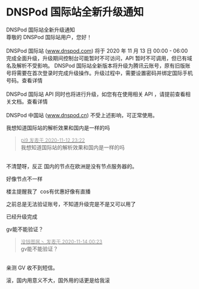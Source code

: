 # DNSPod 国际站全新升级通知


DNSPod 国际站全新升级通知<br />
尊敬的 DNSPod 国际站用户，您好！<br />
<br />
DNSPod 国际站 (www.dnspod.com) 将于 2020 年 11 月 13 日 00:00 - 06:00 完成全面升级，升级期间控制台可能暂时不可访问，API 暂时不可调用，但已有域名及解析不受影响。 DNSPod 国际站全新版本将升级为腾讯云账号，原有旧版账号将需要在首次登录时完成升级操作。升级过程中，需要设置密码并绑定国际手机号码。查看详情 <br />
<br />
DNSPod 国际站 API 同时也将进行升级，如您有在使用相关 API ，请提前查看相关文档。查看详情<br />
<br />
DNSPod 中国站 (www.dnspod.cn) 不受上述影响，可正常使用。

我想知道国际站的解析效果和国内是一样的吗

<div class="quote"><blockquote><font size="2"><a href="https://www.hostloc.com/forum.php?mod=redirect&amp;goto=findpost&amp;pid=9446194&amp;ptid=766006" target="_blank"><font color="#999999">pi9 发表于 2020-11-12 23:22</font></a></font><br />
我想知道国际站的解析效果和国内是一样的吗</blockquote></div><br />
不清楚呀，反正 国内的节点在欧洲是没有节点服务器的。

好像节点不一样

楼主提醒我了&nbsp;&nbsp;cos有优惠好像有直播<img id="aimg_kMcIb" onclick="zoom(this, this.src, 0, 0, 0)" class="zoom" src="https://cdn.jsdelivr.net/gh/hishis/forum-master/public/images/patch.gif" onmouseover="img_onmouseoverfunc(this)" onload="thumbImg(this)" border="0" alt="" />

之前总是无法验证账号，不知道升级完是不是又可以用了

已经升级完成

gv能不能验证？

<div class="quote"><blockquote><font size="2"><a href="https://www.hostloc.com/forum.php?mod=redirect&amp;goto=findpost&amp;pid=9451339&amp;ptid=766006" target="_blank"><font color="#999999">没钱图屌丶 发表于 2020-11-14 00:23</font></a></font><br />
gv能不能验证？</blockquote></div><br />
亲测 GV 收不到短信。

滚，国内用意义不大，国外用的话更是给我滚
